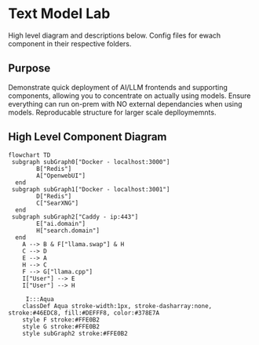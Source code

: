 # Text Model Lab

High level diagram and descriptions below. Config files for ewach component in their respective folders.

## Purpose
Demonstrate quick deployment of AI/LLM frontends and supporting components, allowing you to concentrate on actually using models.
Ensure everything can run on-prem with NO external dependancies when using models. 
Reproducable structure for larger scale deplloymemnts. 

## High Level Component Diagram
```mermaid
flowchart TD
 subgraph subGraph0["Docker - localhost:3000"]
        B["Redis"]
        A["OpenwebUI"]
  end
 subgraph subGraph1["Docker - localhost:3001"]
        D["Redis"]
        C["SearXNG"]
  end
 subgraph subGraph2["Caddy - ip:443"]
        E["ai.domain"]
        H["search.domain"]
  end
    A --> B & F["llama.swap"] & H
    C --> D
    E --> A
    H --> C
    F --> G["llama.cpp"]
    I["User"] --> E
    I["User"] --> H

     I:::Aqua
    classDef Aqua stroke-width:1px, stroke-dasharray:none, stroke:#46EDC8, fill:#DEFFF8, color:#378E7A
    style F stroke:#FFE0B2
    style G stroke:#FFE0B2
    style subGraph2 stroke:#FFE0B2
